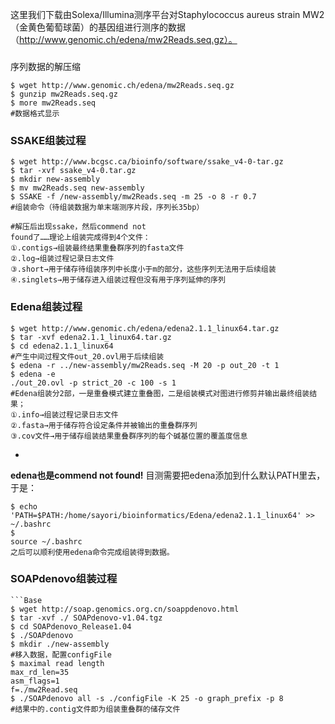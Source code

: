 这里我们下载由Solexa/Illumina测序平台对Staphylococcus aureus strain
MW2（金黄色葡萄球菌）的基因组进行测序的数据（http://www.genomic.ch/edena/mw2Reads.seq.gz）。
###
序列数据的解压缩

```{.python .input .Bash}
$ wget http://www.genomic.ch/edena/mw2Reads.seq.gz
$ gunzip mw2Reads.seq.gz
$ more mw2Reads.seq
#数据格式显示
```

### SSAKE组装过程

```{.python .input .Bash}
$ wget http://www.bcgsc.ca/bioinfo/software/ssake_v4-0-tar.gz  
$ tar -xvf ssake_v4-0.tar.gz                        
$ mkdir new-assembly
$ mv mw2Reads.seq new-assembly
$ SSAKE -f /new-assembly/mw2Reads.seq -m 25 -o 8 -r 0.7      
#组装命令（待组装数据为单末端测序片段，序列长35bp）

#解压后出现ssake，然后commend not
found了……理论上组装完成得到4个文件：
①.contigs→组装最终结果重叠群序列的fasta文件
②.log→组装过程记录日志文件
③.short→用于储存待组装序列中长度小于m的部分，这些序列无法用于后续组装
④.singlets→用于储存进入组装过程但没有用于序列延伸的序列
```

### Edena组装过程

```{.python .input .Bash}
$ wget http://www.genomic.ch/edena/edena2.1.1_linux64.tar.gz
$ tar -xvf edena2.1.1_linux64.tar.gz
$ cd edena2.1.1_linux64
#产生中间过程文件out_20.ovl用于后续组装
$ edena -r ../new-assembly/mw2Reads.seq -M 20 -p out_20 -t 1      
$ edena -e
./out_20.ovl -p strict_20 -c 100 -s 1
#Edena组装分2部，一是重叠模式建立重叠图，二是组装模式对图进行修剪并输出最终组装结果；
①.info→组装过程记录日志文件
②.fasta→用于储存符合设定条件并被输出的重叠群序列
③.cov文件→用于储存组装结果重叠群序列的每个碱基位置的覆盖度信息
```

*
**edena也是commend not found!**
目测需要把edena添加到什么默认PATH里去，于是：

```{.python .input .Bash}
$ echo
'PATH=$PATH:/home/sayori/bioinformatics/Edena/edena2.1.1_linux64' >> ~/.bashrc
$
source ~/.bashrc
之后可以顺利使用edena命令完成组装得到数据。
```

### SOAPdenovo组装过程

```{.python .input}
```Base
$ wget http://soap.genomics.org.cn/soappdenovo.html
$ tar -xvf ./ SOAPdenovo-v1.04.tgz
$ cd SOAPdenovo_Release1.04
$ ./SOAPdenovo
$ mkdir ./new-assembly
#移入数据，配置configFile
$ maximal read length
max_rd_len=35
asm_flags=1
f=./mw2Read.seq
$ ./SOAPdenovo all -s ./configFile -K 25 -o graph_prefix -p 8
#结果中的.contig文件即为组装重叠群的储存文件
```
